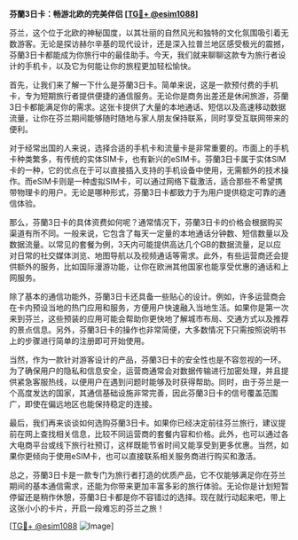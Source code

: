 **芬蘭3日卡：畅游北欧的完美伴侣 [[TG💪+ @esim1088](https://t.me/s/esim1088)]**

芬兰，这个位于北欧的神秘国度，以其壮丽的自然风光和独特的文化氛围吸引着无数游客。无论是探访赫尔辛基的现代设计，还是深入拉普兰地区感受极光的震撼，芬蘭3日卡都能成为你旅行中的最佳助手。今天，我们就来聊聊这款专为旅行者设计的手机卡，以及它为何能让你的旅程更加轻松愉快。

首先，让我们来了解一下什么是芬蘭3日卡。简单来说，这是一款预付费的手机卡，专为短期旅行者提供便捷的通信服务。无论你是商务出差还是休闲旅游，芬蘭3日卡都能满足你的需求。这张卡提供了大量的本地通话、短信以及高速移动数据流量，让你在芬兰期间能够随时随地与家人朋友保持联系，同时享受互联网带来的便利。

对于经常出国的人来说，选择合适的手机卡和流量卡是非常重要的。市面上的手机卡种类繁多，有传统的实体SIM卡，也有新兴的eSIM卡。芬蘭3日卡属于实体SIM卡的一种，它的优点在于可以直接插入支持的手机设备中使用，无需额外的技术操作。而eSIM卡则是一种虚拟SIM卡，可以通过网络下载激活，适合那些不希望携带物理卡的用户。无论是哪种形式，芬蘭3日卡都致力于为用户提供稳定可靠的通信体验。

那么，芬蘭3日卡的具体资费如何呢？通常情况下，芬蘭3日卡的价格会根据购买渠道有所不同。一般来说，它包含了每天一定量的本地通话分钟数、短信数量以及数据流量。以常见的套餐为例，3天内可能提供高达几个GB的数据流量，足以应对日常的社交媒体浏览、地图导航以及视频通话等需求。此外，有些运营商还会提供额外的服务，比如国际漫游功能，让你在欧洲其他国家也能享受优惠的通话和上网服务。

除了基本的通信功能外，芬蘭3日卡还具备一些贴心的设计。例如，许多运营商会在卡内预设当地的热门应用和服务，方便用户快速融入当地生活。如果你是第一次来到芬兰，这些预装的应用可能会帮助你更快地了解城市布局、交通方式以及推荐的景点信息。另外，芬蘭3日卡的操作也非常简便，大多数情况下只需按照说明书上的步骤进行简单的注册即可开始使用。

当然，作为一款针对游客设计的产品，芬蘭3日卡的安全性也是不容忽视的一环。为了确保用户的隐私和信息安全，运营商通常会对数据传输进行加密处理，并且提供紧急客服热线，以便用户在遇到问题时能够及时获得帮助。同时，由于芬兰是一个高度发达的国家，其通信基础设施非常完善，因此芬蘭3日卡的信号覆盖范围广，即使在偏远地区也能保持稳定的连接。

最后，我们再来谈谈如何选购芬蘭3日卡。如果你已经决定前往芬兰旅行，建议提前在网上查找相关信息，比较不同运营商的套餐内容和价格。此外，也可以通过各大电商平台或线下旅行社预订，这样既能节省时间又能享受到更多优惠。当然，如果你更倾向于使用eSIM卡，也可以直接联系相关服务商进行购买和激活。

总之，芬蘭3日卡是一款专门为旅行者打造的优质产品，它不仅能够满足你在芬兰期间的基本通信需求，还能为你带来更加丰富多彩的旅行体验。无论你是计划短暂停留还是稍作休憩，芬蘭3日卡都是你不容错过的选择。现在就行动起来吧，带上这张小小的卡片，开启一段难忘的芬兰之旅！

[[TG💪+ @esim1088](https://t.me/s/esim1088) ![Image](https://i.postimg.cc/4NQfJmqS/Snipaste-2025-05-13-00-14-12.png)]